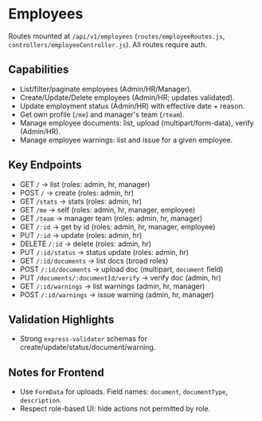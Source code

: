 # Employees

Routes mounted at `/api/v1/employees` (`routes/employeeRoutes.js`, `controllers/employeeController.js`). All routes require auth.

## Capabilities
- List/filter/paginate employees (Admin/HR/Manager).
- Create/Update/Delete employees (Admin/HR; updates validated).
- Update employment status (Admin/HR) with effective date + reason.
- Get own profile (`/me`) and manager's team (`/team`).
- Manage employee documents: list, upload (multipart/form-data), verify (Admin/HR).
- Manage employee warnings: list and issue for a given employee.

## Key Endpoints
- GET `/` → list (roles: admin, hr, manager)
- POST `/` → create (roles: admin, hr)
- GET `/stats` → stats (roles: admin, hr)
- GET `/me` → self (roles: admin, hr, manager, employee)
- GET `/team` → manager team (roles: admin, hr, manager)
- GET `/:id` → get by id (roles: admin, hr, manager, employee)
- PUT `/:id` → update (roles: admin, hr)
- DELETE `/:id` → delete (roles: admin, hr)
- PUT `/:id/status` → status update (roles: admin, hr)
- GET `/:id/documents` → list docs (broad roles)
- POST `/:id/documents` → upload doc (multipart, `document` field)
- PUT `/documents/:documentId/verify` → verify doc (admin, hr)
- GET `/:id/warnings` → list warnings (admin, hr, manager)
- POST `/:id/warnings` → issue warning (admin, hr, manager)

## Validation Highlights
- Strong `express-validator` schemas for create/update/status/document/warning.

## Notes for Frontend
- Use `FormData` for uploads. Field names: `document`, `documentType`, `description`.
- Respect role-based UI: hide actions not permitted by role.
